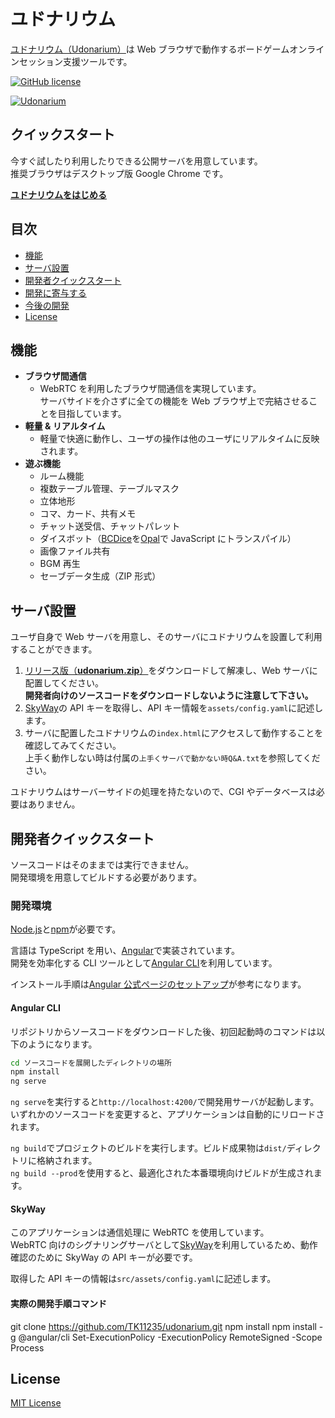 # ユドナリウム

[ユドナリウム（Udonarium）][1]は Web ブラウザで動作するボードゲームオンラインセッション支援ツールです。

[![GitHub license](https://img.shields.io/badge/license-MIT-blue.svg)](https://github.com/TK11235/udonarium/blob/master/LICENSE)

[![Udonarium](docs/images/ss.jpg "スクリーンショット")][1]

## クイックスタート

今すぐ試したり利用したりできる公開サーバを用意しています。  
推奨ブラウザはデスクトップ版 Google Chrome です。

[**ユドナリウムをはじめる**][1]

## 目次

- [機能](#機能)
- [サーバ設置](#サーバ設置)
- [開発者クイックスタート](#開発者クイックスタート)
- [開発に寄与する](#開発に寄与する)
- [今後の開発](#今後の開発)
- [License](#license)

## 機能

- **ブラウザ間通信**
  - WebRTC を利用したブラウザ間通信を実現しています。  
    サーバサイドを介さずに全ての機能を Web ブラウザ上で完結させることを目指しています。
- **軽量 & リアルタイム**
  - 軽量で快適に動作し、ユーザの操作は他のユーザにリアルタイムに反映されます。
- **遊ぶ機能**
  - ルーム機能
  - 複数テーブル管理、テーブルマスク
  - 立体地形
  - コマ、カード、共有メモ
  - チャット送受信、チャットパレット
  - ダイスボット（[BCDice](https://github.com/bcdice/BCDice)を[Opal](http://opalrb.com/)で JavaScript にトランスパイル）
  - 画像ファイル共有
  - BGM 再生
  - セーブデータ生成（ZIP 形式）

## サーバ設置

ユーザ自身で Web サーバを用意し、そのサーバにユドナリウムを設置して利用することができます。

1. [リリース版（**udonarium.zip**）](../../releases/latest)をダウンロードして解凍し、Web サーバに配置してください。  
   **開発者向けのソースコードをダウンロードしないように注意して下さい。**
1. [SkyWay](https://webrtc.ecl.ntt.com/)の API キーを取得し、API キー情報を`assets/config.yaml`に記述します。
1. サーバに配置したユドナリウムの`index.html`にアクセスして動作することを確認してみてください。  
   上手く動作しない時は付属の`上手くサーバで動かない時Q&A.txt`を参照してください。

ユドナリウムはサーバーサイドの処理を持たないので、CGI やデータベースは必要はありません。

## 開発者クイックスタート

ソースコードはそのままでは実行できません。  
開発環境を用意してビルドする必要があります。

### 開発環境

[Node.js](https://nodejs.org/)と[npm](https://www.npmjs.com/)が必要です。

言語は TypeScript を用い、[Angular](https://angular.io/)で実装されています。  
開発を効率化する CLI ツールとして[Angular CLI](https://github.com/angular/angular-cli)を利用しています。

インストール手順は[Angular 公式ページのセットアップ](https://angular.jp/guide/setup-local)が参考になります。

#### Angular CLI

リポジトリからソースコードをダウンロードした後、初回起動時のコマンドは以下のようになります。

```bash
cd ソースコードを展開したディレクトリの場所
npm install
ng serve
```

`ng serve`を実行すると`http://localhost:4200/`で開発用サーバが起動します。  
いずれかのソースコードを変更すると、アプリケーションは自動的にリロードされます。

`ng build`でプロジェクトのビルドを実行します。ビルド成果物は`dist/`ディレクトリに格納されます。  
`ng build --prod`を使用すると、最適化された本番環境向けビルドが生成されます。

#### SkyWay

このアプリケーションは通信処理に WebRTC を使用しています。  
WebRTC 向けのシグナリングサーバとして[SkyWay](https://webrtc.ecl.ntt.com/)を利用しているため、動作確認のために SkyWay の API キーが必要です。

取得した API キーの情報は`src/assets/config.yaml`に記述します。

#### 実際の開発手順コマンド

git clone https://github.com/TK11235/udonarium.git
npm install
npm install -g @angular/cli
Set-ExecutionPolicy -ExecutionPolicy RemoteSigned -Scope Process

## License

[MIT License](https://github.com/TK11235/udonarium/blob/master/LICENSE)

[1]: https://udonarium.app/
